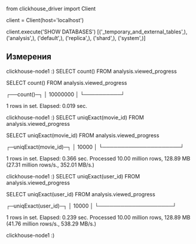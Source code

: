 from clickhouse_driver import Client

client = Client(host='localhost')

client.execute('SHOW DATABASES')
[('_temporary_and_external_tables',),
 ('analysis',),
 ('default',),
 ('replica',),
 ('shard',),
 ('system',)]

## Измерения
clickhouse-node1 :) SELECT count() FROM analysis.viewed_progress

SELECT count()
FROM analysis.viewed_progress

┌──count()─┐
│ 10000000 │
└──────────┘

1 rows in set. Elapsed: 0.019 sec. 

clickhouse-node1 :) SELECT uniqExact(movie_id) FROM analysis.viewed_progress

SELECT uniqExact(movie_id)
FROM analysis.viewed_progress

┌─uniqExact(movie_id)─┐
│               10000 │
└─────────────────────┘

1 rows in set. Elapsed: 0.366 sec. Processed 10.00 million rows, 128.89 MB (27.31 million rows/s., 352.01 MB/s.) 

clickhouse-node1 :) SELECT uniqExact(user_id) FROM analysis.viewed_progress

SELECT uniqExact(user_id)
FROM analysis.viewed_progress

┌─uniqExact(user_id)─┐
│              10000 │
└────────────────────┘

1 rows in set. Elapsed: 0.239 sec. Processed 10.00 million rows, 128.89 MB (41.76 million rows/s., 538.29 MB/s.)

clickhouse-node1 :)